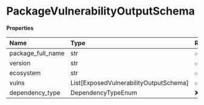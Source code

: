 # PackageVulnerabilityOutputSchema

**Properties**

| Name              | Type                                   | Required | Description |
| :---------------- | :------------------------------------- | :------- | :---------- |
| package_full_name | str                                    | ✅       |             |
| version           | str                                    | ✅       |             |
| ecosystem         | str                                    | ✅       |             |
| vulns             | List[ExposedVulnerabilityOutputSchema] | ✅       |             |
| dependency_type   | DependencyTypeEnum                     | ❌       |             |

<!-- This file was generated by liblab | https://liblab.com/ -->
